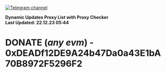 [![Telegram channel](https://img.shields.io/endpoint?url=https://runkit.io/damiankrawczyk/telegram-badge/branches/master?url=https://t.me/n4z4v0d)](https://t.me/n4z4v0d) 

**Dynamic Updates Proxy List with Proxy Checker**  
**Last Updated: 22.12.23 05:44**

# DONATE (_any evm_) - 0xDEADf12DE9A24b47Da0a43E1bA70B8972F5296F2
